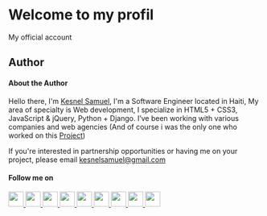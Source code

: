 # Welcome to my profil

My official account

## Author
#### About the Author
Hello there, I'm [Kesnel Samuel](https://kesnelsamuel.com), I'm a Software Engineer located in Haiti, My area of specialty is Web development, I specialize in HTML5 + CSS3, JavaScript & jQuery, Python + Django. I’ve been working with various companies and web agencies (And of course i was the only one who worked on this [Project](https://ambassadehaitibresil.org))

If you're interested in partnership opportunities or having me on your project, please email <kesnelsamuel@gmail.com>

#### Follow me on
<a href="https://facebook.com/kesnelsjp/" target="blank">
  <img src="https://cdn3.iconfinder.com/data/icons/capsocial-round/500/facebook-512.png" width="30">
</a>
<a href="https://www.instagram.com/kesnelsamuel/" target="_blank">
  <img src="https://cdn2.iconfinder.com/data/icons/social-icons-33/128/Instagram-512.png" width="30">
</a>
<a href="https://www.youtube.com/channel/UCify5tPHQOC21iPnc8RBZ9A" target="_blank">
  <img src="https://cdn4.iconfinder.com/data/icons/logos-and-brands/512/395_Youtube_logo-512.png" width="30">
</a>
<a href="https://www.pinterest.com/kesnelsamuel/" target="_blank">
  <img src="https://cdn3.iconfinder.com/data/icons/sociocons/256/pinterest-sociocon.png" width="30">
</a>
<a href="https://www.twitter.com/kesnelsamuel/" target="_blank">
  <img src="https://cdn2.iconfinder.com/data/icons/social-media-applications/64/social_media_applications_6-twitter-512.png" width="30">
</a>
<a href="https://www.linkedin.com/in/kesnel-s-jean-philippe-7ba515169/" target="_blank">
  <img src="https://cdn2.iconfinder.com/data/icons/social-media-2285/512/1_Linkedin_unofficial_colored_svg-512.png" width="30">
</a>
<a href="https://www.twitch.tv/kesnel" target="_blank">
  <img src="https://cdn4.iconfinder.com/data/icons/logos-and-brands/512/343_Twitch_logo-512.png" width="30">
</a>
<a href="http://wa.me//50939058959" target="_blank">
  <img src="https://cdn2.iconfinder.com/data/icons/social-media-2285/512/1_Whatsapp2_colored_svg-512.png" width="30">
</a>
<a href="http://github.com/kesnel" target="_blank">
  <img src="https://cdn3.iconfinder.com/data/icons/social-media-2169/24/social_media_social_media_logo_github_2-512.png" width="30">
</a>

